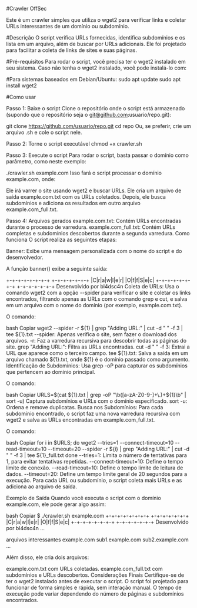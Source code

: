 #Crawler OffSec

Este é um crawler simples que utiliza o wget2 para verificar links e coletar URLs interessantes de um domínio ou subdomínio.

#Descrição
O script verifica URLs fornecidas, identifica subdomínios e os lista em um arquivo, além de buscar por URLs adicionais. Ele foi projetado para facilitar a coleta de links de sites e suas páginas.

#Pré-requisitos
Para rodar o script, você precisa ter o wget2 instalado em seu sistema. Caso não tenha o wget2 instalado, você pode instalá-lo com:

#Para sistemas baseados em Debian/Ubuntu:
sudo apt update
sudo apt install wget2

#Como usar

Passo 1: Baixe o script
Clone o repositório onde o script está armazenado (supondo que o repositório seja o git@github.com:usuario/repo.git):

git clone https://github.com/usuario/repo.git
cd repo
Ou, se preferir, crie um arquivo .sh e cole o script nele.

Passo 2: Torne o script executável
chmod +x crawler.sh

Passo 3: Execute o script
Para rodar o script, basta passar o domínio como parâmetro, como neste exemplo:

./crawler.sh example.com
Isso fará o script processar o domínio example.com, onde:

Ele irá varrer o site usando wget2 e buscar URLs.
Ele cria um arquivo de saída example.com.txt com os URLs coletados.
Depois, ele busca subdomínios e adiciona os resultados em outro arquivo example.com_full.txt.

Passo 4: Arquivos gerados
example.com.txt: Contém URLs encontradas durante o processo de varredura.
example.com_full.txt: Contém URLs completas e subdomínios descobertos durante a segunda varredura.
Como funciona
O script realiza as seguintes etapas:

Banner: Exibe uma mensagem personalizada com o nome do script e do desenvolvedor.

A função banner() exibe a seguinte saída:


+-+-+-+-+-+-+-+ +-+-+-+-+-+-+
|C|r|a|w|l|e|r| |O|f|f|S|e|c|
+-+-+-+-+-+-+-+ +-+-+-+-+-+-+
Desenvolvido por bl4dsc4n
Coleta de URLs: Usa o comando wget2 com a opção --spider para verificar o site e coletar os links encontrados, filtrando apenas as URLs com o comando grep e cut, e salva em um arquivo com o nome do domínio (por exemplo, example.com.txt).

O comando:

bash
Copiar
wget2 --spider -r ${1} |  grep "Adding URL:" | cut -d " " -f 3 | tee ${1}.txt
--spider: Apenas verifica o site, sem fazer o download dos arquivos.
-r: Faz a varredura recursiva para descobrir todas as páginas do site.
grep "Adding URL:": Filtra as URLs encontradas.
cut -d " " -f 3: Extrai a URL que aparece como o terceiro campo.
tee ${1}.txt: Salva a saída em um arquivo chamado ${1}.txt, onde ${1} é o domínio passado como argumento.
Identificação de Subdomínios: Usa grep -oP para capturar os subdomínios que pertencem ao domínio principal.

O comando:

bash
Copiar
URLS=$(cat ${1}.txt | grep -oP "\b([a-zA-Z0-9-]+\.)+${1}\b" | sort -u)
Captura subdomínios e URLs com o domínio especificado.
sort -u: Ordena e remove duplicatas.
Busca nos Subdomínios: Para cada subdomínio encontrado, o script faz uma nova varredura recursiva com wget2 e salva as URLs encontradas em example.com_full.txt.

O comando:

bash
Copiar
for i in $URLS; do
    wget2 --tries=1 --connect-timeout=10 --read-timeout=10 --timeout=20 --spider -r ${i} |  grep "Adding URL:" | cut -d " " -f 3 | tee ${1}_full.txt
done
--tries=1: Limita o número de tentativas para 1, para evitar tentativas repetidas.
--connect-timeout=10: Define o tempo limite de conexão.
--read-timeout=10: Define o tempo limite de leitura de dados.
--timeout=20: Define um tempo limite geral de 20 segundos para a execução.
Para cada URL ou subdomínio, o script coleta mais URLs e as adiciona ao arquivo de saída.

Exemplo de Saída
Quando você executa o script com o domínio example.com, ele pode gerar algo assim:

bash
Copiar
$ ./crawler.sh example.com
+-+-+-+-+-+-+-+ +-+-+-+-+-+-+
|C|r|a|w|l|e|r| |O|f|f|S|e|c|
+-+-+-+-+-+-+-+ +-+-+-+-+-+-+
Desenvolvido por bl4dsc4n
...

arquivos interessantes
example.com
sub1.example.com
sub2.example.com
...

Além disso, ele cria dois arquivos:

example.com.txt com URLs coletadas.
example.com_full.txt com subdomínios e URLs descobertos.
Considerações Finais
Certifique-se de ter o wget2 instalado antes de executar o script.
O script foi projetado para funcionar de forma simples e rápida, sem interação manual.
O tempo de execução pode variar dependendo do número de páginas e subdomínios encontrados.
